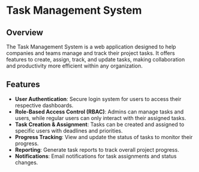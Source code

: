 # Task Management System

## Overview
The Task Management System is a web application designed to help companies and teams manage and track their project tasks. It offers features to create, assign, track, and update tasks, making collaboration and productivity more efficient within any organization.

## Features
- **User Authentication**: Secure login system for users to access their respective dashboards.
- **Role-Based Access Control (RBAC)**: Admins can manage tasks and users, while regular users can only interact with their assigned tasks.
- **Task Creation & Assignment**: Tasks can be created and assigned to specific users with deadlines and priorities.
- **Progress Tracking**: View and update the status of tasks to monitor their progress.
- **Reporting**: Generate task reports to track overall project progress.
- **Notifications**: Email notifications for task assignments and status changes.
